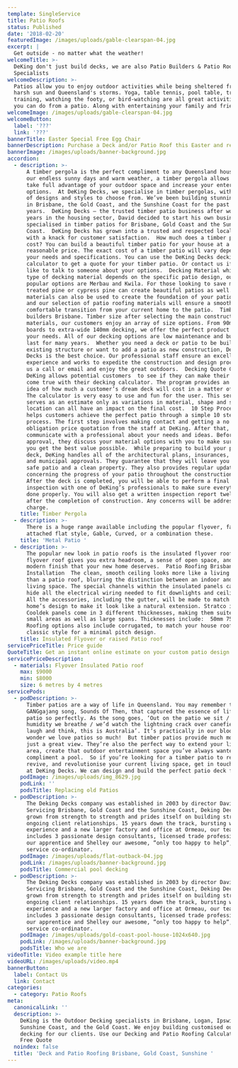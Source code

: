 ```yaml
---
template: SingleService
title: Patio Roofs
status: Published
date: '2018-02-20'
featuredImage: /images/uploads/gable-clearspan-04.jpg
excerpt: |
  Get outside - no matter what the weather!
welcomeTitle: >-
  DeKing don't just build decks, we are also Patio Builders & Patio Roofing
  Specialists
welcomeDescription: >-
  Patios allow you to enjoy outdoor activities while being sheltered from the
  harsh sun and Queensland's storms. Yoga, table tennis, pool table, treadmill
  training, watching the footy, or bird-watching are all great activities that
  you can do from a patio. Along with entertaining your family and friends.
welcomeImage: /images/uploads/gable-clearspan-04.jpg
welcomeButton:
  label: '???'
  link: '???'
bannerTitle: Easter Special Free Egg Chair
bannerDescription: Purchase a Deck and/or Patio Roof this Easter and receive a Free Egg Chair.
bannerImage: /images/uploads/banner-background.jpg
accordion:
  - description: >-
      A timber pergola is the perfect compliment to any Queensland house. With
      our endless sunny days and warm weather, a timber pergola allows you to
      take full advantage of your outdoor space and increase your entertaining
      options.  At DeKing Decks, we specialise in timber pergolas, with a range
      of designs and styles to choose from. We’ve been building stunning patios
      in Brisbane, the Gold Coast, and the Sunshine Coast for the past 15
      years.  DeKing Decks – the trusted timber patio business after working for
      years in the housing sector, David decided to start his own business that
      specialised in timber patios for Brisbane, Gold Coast and the Sunshine
      Coast.  DeKing Decks has grown into a trusted and respected local business
      with a knack for customer satisfaction.  How much does a timber patio
      cost? You can build a beautiful timber patio for your house at a very
      reasonable price. The exact cost of a timber patio will vary depending on
      your needs and specifications. You can use the DeKing Decks decking
      calculator to get a quote for your timber patio. Or contact us if you’d
      like to talk to someone about your options.  Decking Material while the
      type of decking material depends on the specific patio design, our most
      popular options are Merbau and Kwila. For those looking to save money,
      treated pine or cypress pine can create beautiful patios as well. Other
      materials can also be used to create the foundation of your patio design,
      and our selection of patio roofing materials will ensure a smooth and
      comfortable transition from your current home to the patio.  Timber patio
      builders Brisbane. Timber size after selecting the main construction
      materials, our customers enjoy an array of size options. From 90mm wide
      boards to extra-wide 140mm decking, we offer the perfect product to meet
      your needs. All of our decking options are low maintenance and built to
      last for many years.  Whether you need a deck or patio to be built over an
      existing structure or want to add a patio as new construction, DeKing
      Decks is the best choice. Our professional staff ensure an excellent
      experience and works to expedite the construction and design process. Give
      us a call or email and enjoy the great outdoors.  Decking Quote Calculator
      DeKing allows potential customers  to see if they can make their dreams
      come true with their decking calculator. The program provides an accurate
      idea of how much a customer’s dream deck will cost in a matter of seconds.
      The calculator is very easy to use and fun for the user. This service
      serves as an estimate only as variations in material, shape and site
      location can all have an impact on the final cost.  10 Step Process DeKing
      helps customers achieve the perfect patio through a simple 10 step
      process. The first step involves making contact and getting a no
      obligation price quotation from the staff at DeKing. After that, you can
      communicate with a professional about your needs and ideas. Before
      approval, they discuss your material options with you to make sure that
      you get the best value possible.  While preparing to build your patio or
      deck, DeKing handles all of the architectural plans, insurances, licenses
      and municipal approvals. They guarantee that they will leave you with a
      safe patio and a clean property. They also provides regular updates
      concerning the progress of your patio throughout the construction process.
      After the deck is completed, you will be able to perform a final
      inspection with one of DeKing’s professionals to make sure everything was
      done properly. You will also get a written inspection report twelve months
      after the completion of construction. Any concerns will be addressed at no
      charge.
    title: Timber Pergola
  - description: >-
      There is a huge range available including the popular flyover, fascia
      attached flat style, Gable, Curved, or a combination these.
    title: 'Metal Patio '
  - description: >-
      The popular new look in patio roofs is the insulated flyover roof. A
      flyover roof gives you extra headroom, a sense of open space, and the
      modern finish that your new home deserves.  Patio Roofing Brisbane
      Installation  The clean, smooth ceiling looks more like a living room roof
      than a patio roof, blurring the distinction between an indoor and outdoor
      living space. The special channels within the insulated panels can easily
      hide all the electrical wiring needed to fit downlights and ceiling fans.
      All the accessories, including the gutter, will be made to match your
      home’s design to make it look like a natural extension. Stratco insulated
      Cooldek panels come in 3 different thicknesses, making them suited to
      small areas as well as large spans. Thicknesses include:  50mm 75mm 100mm.
      Roofing options also include corrugated, to match your house roof, or the
      classic style for a minimal pitch design.
    title: Insulated Flyover or raised Patio roof
servicePriceTitle: Price guide
QuoteTitle: Get an instant online estimate on your custom patio design
servicePriceDescription:
  - materials: Flyover Insulated Patio roof
    max: $9000
    min: $8000
    size: 6 metres by 4 metres
servicePods:
  - podDescription: >-
      Timber patios are a way of life in Queensland. You may remember the famous
      GANGgajang song, Sounds Of Then, that captured the essence of life on a
      patio so perfectly. As the song goes, ‘Out on the patio we sit / and the
      humidity we breathe / we’d watch the lightning crack over canefields /
      laugh and think, this is Australia’. It’s practically in our blood—no
      wonder we love patios so much!  But timber patios provide much more than
      just a great view. They’re also the perfect way to extend your living
      area, create that outdoor entertainment space you’ve always wanted, or
      compliment a pool.  So if you’re looking for a timber patio to refresh,
      revive, and revolutionise your current living space, get in touch with us
      at DeKing Decks. We can design and build the perfect patio deck for you!
    podImage: /images/uploads/img_8629.jpg
    podLink: ''
    podsTitle: Replacing old Patios
  - podDescription: >-
      The Deking Decks company was established in 2003 by director David Rider.
      Servicing Brisbane, Gold Coast and the Sunshine Coast, Deking Decks has
      grown from strength to strength and prides itself on building strong and
      ongoing client relationships. 15 years down the track, bursting with
      experience and a new larger factory and office at Ormeau, our team
      includes 3 passionate design consultants, licensed trade professionals,
      our apprentice and Shelley our awesome, “only too happy to help“, client
      service co-ordinator.
    podImage: /images/uploads/flat-outback-04.jpg
    podLink: /images/uploads/banner-background.jpg
    podsTitle: Commercial pool decking
  - podDescription: >-
      The Deking Decks company was established in 2003 by director David Rider.
      Servicing Brisbane, Gold Coast and the Sunshine Coast, Deking Decks has
      grown from strength to strength and prides itself on building strong and
      ongoing client relationships. 15 years down the track, bursting with
      experience and a new larger factory and office at Ormeau, our team
      includes 3 passionate design consultants, licensed trade professionals,
      our apprentice and Shelley our awesome, “only too happy to help“, client
      service co-ordinator.
    podImage: /images/uploads/gold-coast-pool-house-1024x640.jpg
    podLink: /images/uploads/banner-background.jpg
    podsTitle: Who we are
videoTitle: Video example title here
videoURL: /images/uploads/video.mp4
bannerButton:
  label: Contact Us
  link: Contact
categories:
  - category: Patio Roofs
meta:
  canonicalLink: ''
  description: >-
    DeKing is the Outdoor Decking specialists in Brisbane, Logan, Ipswich,
    Sunshine Coast, and the Gold Coast. We enjoy building customised outdoor
    decking for our clients. Use our Decking and Patio Roofing Calculators for a
    Free Quote
  noindex: false
  title: 'Deck and Patio Roofing Brisbane, Gold Coast, Sunshine '
---
```

